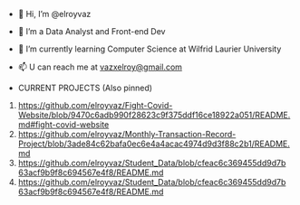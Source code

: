- 👋 Hi, I’m @elroyvaz
- 👀 I’m  a Data Analyst and Front-end Dev
- 🌱 I’m currently learning Computer Science at Wilfrid Laurier University
- 📫 U can reach me at vazxelroy@gmail.com

- CURRENT PROJECTS (Also pinned)
1) https://github.com/elroyvaz/Fight-Covid-Website/blob/9470c6adb990f28623c9f375ddf16ce18922a051/README.md#fight-covid-website
2) https://github.com/elroyvaz/Monthly-Transaction-Record-Project/blob/3ade84c62bafa0ec6e4a4acac4974d9d3f88c2b1/README.md
3) https://github.com/elroyvaz/Student_Data/blob/cfeac6c369455dd9d7b63acf9b9f8c694567e4f8/README.md
4) https://github.com/elroyvaz/Student_Data/blob/cfeac6c369455dd9d7b63acf9b9f8c694567e4f8/README.md

<!---
elroyvaz/elroyvaz is a ✨ special ✨ repository because its `README.md` (this file) appears on your GitHub profile.
You can click the Preview link to take a look at your changes.
--->
